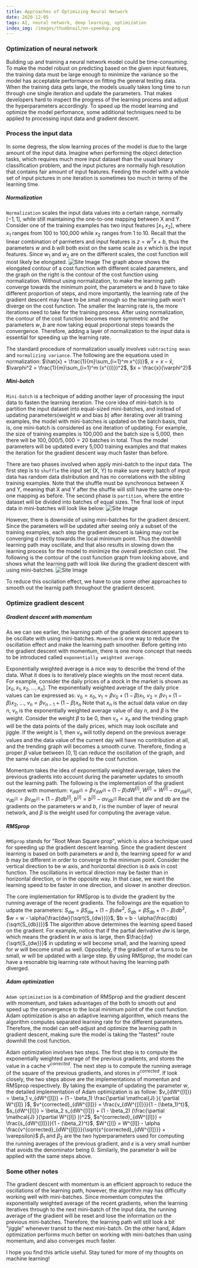 ```yaml
---
title: Approaches of Optimizing Neural Network
date: 2020-12-05
tags: AI, neural network, deep learning, optimization
index_img: /images/thumbnail/nn-speedup.png 
---
```

### Optimization of neural network 
Building up and training a neural network model could be time-consuming. To make the model robust on predicting based on the given input features, the training data must be large enough to minimize the variance so the model has acceptable performance on fitting the general testing data. When the training data gets large, the models usually takes long time to run through one single iteration and update the parameters. That makes developers hard to inspect the progress of the learning process and adjust the hyperparameters accordingly. To speed up the model learning and optimize the model perfomance, some additional techniques need to be applied to processing input data and gradient descent. 

### Process the input data
In some degress, the slow learning proces of the model is due to the large amount of the input data. Imagine when performing the object detection tasks, which requires much more input dataset than the usual binary classification problem, and the input pictures are normally high resolution that contains fair amount of input features. Feeding the model with a whole set of input pictures in one iteration is sometimes too much in terms of the learning time. 

##### Normalization 
`Normalization` scales the input data values into a certain range, normally $[-1, 1]$, while still maintaining the one-to-one mapping between X and Y. Consider one of the training examples has two input features $[x_1, x_2]$, where $x_1$ ranges from 100 to 100,000 while $x_2$ ranges from 1 to 10. Recall that the linear combination of parmeters and input features is $z = w^T x + b$, thus the parameters $w$ and $b$ will both exist on the same scale as $x$ which is the input features. Since $w_1$ and $w_2$ are on the different scales, the cost function will most likely be elongated. 
![Site Image](/images/nn-optimization/elongated-contour.png)
The graph above shows the elongated contour of a cost function with different scaled parameters, and the graph on the right is the contour of the cost function using normalization. Without using normalization, to make the learning path converge towards the minimum point, the parameters $w$ and $b$ have to take different proportion of steps, and more importantly, the learning rate of the gradient descent may have to be small enough so the learning path won't diverge on the cost function. The smaller the learning rate is, the more iterations need to take for the training process. After using normalization, the contour of the cost function becomes more symmetric and the parameters $w$, $b$ are now taking equal proportional steps towards the convergence. Therefore, adding a layer of normalization to the input data is essential for speeding up the learning rate. 

The standard procedure of normalization usually involves `subtracting mean` and `normalizing variance`. The following are the equations used in normalization:
$\hat{x} = \frac{1}{m}\sum_{i=1}^m x^{(i)}$,
$x = x - \hat{x}$,
$\varphi^2 = \frac{1}{m}\sum_{i=1}^m (x^{(i)})^2$,
$x = \frac{x}{\varphi^2}$  

##### Mini-batch
`Mini-batch` is a technique of adding another layer of processing the input data to fasten the learning iteration. The core idea of mini-batch is to partition the input dataset into equal-sized mini-batches, and instead of updating parameters(weight $w$ and bias $b$) after iterating over all training examples, the model with mini-batches is updated on the batch basis, that is, one mini-batch is considered as one iteration of updating. For example, the size of training examples is 100,000 and the batch size is 5,000, then there will be $100,000/5,000 = 20$ batches in total. Thus the model parameters will be updated every 5,000 training examples and that makes the iteration for the gradient descent way much faster than before. 

There are two phases involved when apply mini-batch to the input data. The first step is to `shuffle` the input set (X, Y) to make sure every batch of input data has random data distribution and has no correlations with the sibling training examples. Note that the shuffle must be synchronous between X and Y, meaning that X and Y after the shuffle will still have the same one-to-one mapping as before. The second phase is `partition`, where the entire dataset will be divided into batches of equal sizes. The final look of input data in mini-batches will look like below:
![Site Image](/images/nn-optimization/mini-batch.png)

However, there is downside of using mini-batches for the gradient descent. Since the parameters will be updated after seeing only a subset of the training examples, each step the gradient descent is taking may not be converging d  irectly towards the local minimum point. Thus the downhill learning path may oscillate, and that also results in slowing down the learning process for the model to minimize the overall prediction cost. The following is the contour of the cost function graph from looking above, and shows what the learning path will look like during the gradient descent with using mini-batches. 
![Site Image](/images/thumbnail/nn-speedup.png)

To reduce this oscilation effect, we have to use some other approaches to smooth out the learnig path throughout the gradient descent. 

### Optimize gradient descent
##### Gradient descent with momentum 
As we can see earlier, the learning path of the gradient descent appears to be oscillate with using mini-batches. `Momentum` is one way to reduce the oscillation effect and make the learning path smoother. Before getting into the gradient descent with momentum, there is one more concept that needs to be introduced called `exponentially weighted average`. 

Exponentially weighted average is a nice way to describe the trend of the data. What it does is to iteratively place wieghts on the most recent data. For example, consider the daily prices of a stock in the market is shown as $[x_0, x_1, x_2, ..., x_n]$. The exponentially weighted average of the daily price values can be expressed as:
$v_0 = x_0$,
$v_1 = \beta{v_0} + (1 - \beta){x_1}$,
$v_2 = \beta{v_1} + (1 - \beta){x_2}$,
$...$,
$v_n = \beta{v_{n-1}} + (1 - \beta){x_n}$
Note that $x_n$ is the actual data value on day n, $v_n$ is the exponentially weighted average value of day n, and $\beta$ is the weight. Consider the weight $\beta$ to be 0, then $v_n = x_n$ and the trending graph will be the data points of the daily prices, which may look oscillate and jiggle. If the weight is 1, then $v_n$ will totlly depend on the previous average values and the data value of the current day will have no contribution at all, and the trending graph will becomes a smooth curve. Therefore, finding a proper $\beta$ value between $[0, 1]$ can reduce the oscillation of the graph, and the same rule can also be applied to the cost function. 

Momentum takes the idea of exponentially weighted average, takes the previous gradients into account during the parameter updates to smooth out the learning path. The following is the implementation of the gradient descent with momentum:
$v_{dW^{[l]}} = \beta v_{dW^{[l]}} + (1 - \beta) dW^{[l]}$,
$W^{[l]} = W^{[l]} - \alpha v_{dW^{[l]}}$,
$v_{db^{[l]}} = \beta v_{db^{[l]}} + (1 - \beta) db^{[l]}$,
$b^{[l]} = b^{[l]} - \alpha v_{db^{[l]}}$
Recall that $dw$ and $db$ are the gradients on the parameters $w$ and $b$, $l$ is the number of layer of neural network, and $\beta$ is the weight used for computing the average value. 

##### RMSprop
`RMSprop` stands for "Root Mean Square prop", which is also a technique used for speeding up the gradient descent learning. Since the gradient descent learning is based on both parameters $w$ and $b$, the learning speed for $w$ and $b$ may be different in order to converge to the minimum point. Consider the vertical direction to be $w$ axis, and horizontal direction is $b$ axis in cost function. The oscillations in vertical direction may be faster than in horizontal direction, or in the opposite way. In that case, we want the learning speed to be faster in one direction, and slower in another direction. 

The core implementation for RMSprop is to divide the gradient by the running average of the recent gradients. The followings are the equation to udpate the parameters:
$S_{dw} = \beta{S_{dw}} + (1 - \beta)dw^2$,
$S_{db} = \beta{S_{db}} + (1 - \beta)db^2$,
$w = w - \alpha{\frac{dw}{\sqrt{S_{dw}}}}$,
$b = b - \alpha{\frac{db}{\sqrt{S_{db}}}}$
The algorithm above determines the learning speed based on the gradient. For example, notice that if the partial derivative $dw$ is large, which means the gradient in $w$ axis is large, then $\frac{dw}{\sqrt{S_{dw}}}$ in updating $w$ will become small, and the learning speed for $w$ will become small as well. Oppositely, if the gradient of $w$ turns to be small, $w$ will be updated with a large step. By using RMSprop, the model can have a resonable big learning rate without having the learning path diverged. 

##### Adam optimization 
`Adam optimization` is a combination of RMSprop and the gradient descent with momentum, and takes advantages of the both to smooth out and speed up the convergence to the local minimum point of the cost function. Adam optimization is also an adaptive learning algorithm, which means the algorithm computes separated learning rate for the different parameters. Therefore, the model can self-adjust and optimize the learning path in gradient descent, making sure the model is taking the "fastest" route downhill the cost function. 

Adam optimization involves two steps. The first step is to compute the exponentially weighted average of the previous gradients, and stores the value in a cache $v^{corrected}$. The next step is to compute the running average of the square of the previous gradients, and stores in $s^{corrected}$. If look closely, the two steps above are the implementations of momentun and RMSprop respectively. By taking the example of updating the parameter $w$, the detailed implementation of Adam optimization is as follow:
$v_{dW^{[l]}} = \beta_1 v_{dW^{[l]}} + (1 - \beta_1) \frac{\partial \mathcal{J} }{ \partial W^{[l]} }$,
$v^{corrected}_{dW^{[l]}} = \frac{v_{dW^{[l]}}}{1 - (\beta_1)^t}$,
$s_{dW^{[l]}} = \beta_2 s_{dW^{[l]}} + (1 - \beta_2) (\frac{\partial \mathcal{J} }{\partial W^{[l]} })^2$,
$s^{corrected}_{dW^{[l]}} = \frac{s_{dW^{[l]}}}{1 - (\beta_2)^t}$,
$W^{[l]} = W^{[l]} - \alpha \frac{v^{corrected}_{dW^{[l]}}}{\sqrt{s^{corrected}_{dW^{[l]}}} + \varepsilon}$
$\beta_1$ and $\beta_2$ are the two hyperparameters used for computing the running averages of the previous gradient, and $\varepsilon$ is a very small number that avoids the denominator being 0. Similarly, the parameter $b$ will be applied with the same steps above. 

### Some other notes 
The gradient descent with momentum is an efficient approach to reduce the oscillations of the learning path, however, the algorithm may has difficulty working well with mini-batches. Since momentum computes the exponentially weighted average of the recent gradients, when the learning iteratives through to the next mini-batch of the input data, the running average of the gradient will be reset and lose the information on the previous mini-batches. Therefore, the learning path will still look a bit "jiggle" whenever transit to the next mini-batch. On the other hand, Adam optimization performs much better on working with mini-batches than using momentum, and also converges much faster. 

I hope you find this article useful. Stay tuned for more of my thoughts on machine learning!


